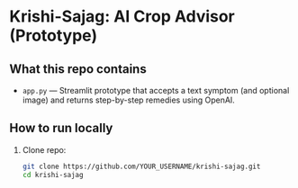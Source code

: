 # Krishi-Sajag: AI Crop Advisor (Prototype)

## What this repo contains
- `app.py` — Streamlit prototype that accepts a text symptom (and optional image) and returns step-by-step remedies using OpenAI.

## How to run locally
1. Clone repo:
   ```bash
   git clone https://github.com/YOUR_USERNAME/krishi-sajag.git
   cd krishi-sajag

